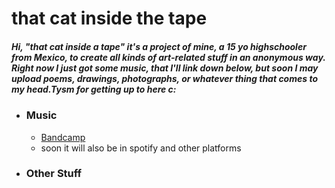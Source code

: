 # that cat inside the tape
##### Hi, "that cat inside a tape" it's a project of mine, a 15 yo highschooler from Mexico, to create all kinds of art-related stuff in an anonymous way. Right now I just got some music, that I'll link down below, but soon I may upload poems, drawings, photographs, or whatever thing that comes to my head.Tysm for getting up to here c:

- ### Music
  - [Bandcamp](https://thatcatinsidethetape.bandcamp.com/)
  - soon it will also be in spotify and other platforms
- ### Other Stuff
